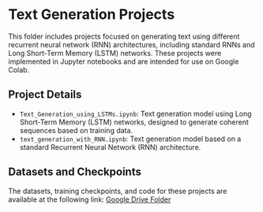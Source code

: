 # Text Generation Projects

This folder includes projects focused on generating text using different recurrent neural network (RNN) architectures, including standard RNNs and Long Short-Term Memory (LSTM) networks. These projects were implemented in Jupyter notebooks and are intended for use on Google Colab.

## Project Details

- `Text_Generation_using_LSTMs.ipynb`: Text generation model using Long Short-Term Memory (LSTM) networks, designed to generate coherent sequences based on training data.
- `text_generation_with_RNN.ipynb`: Text generation model based on a standard Recurrent Neural Network (RNN) architecture.

## Datasets and Checkpoints
The datasets, training checkpoints, and code for these projects are available at the following link:
[Google Drive Folder](https://drive.google.com/drive/folders/1F5wIUFhhKP9hA6Xg2BZ0mtRSglMRh2UP?usp=sharing)
